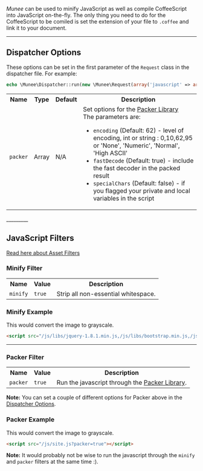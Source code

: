 *Munee* can be used to minify JavaScript as well as compile CoffeeScript into JavaScript on-the-fly. The only thing you need to do for the CoffeeScript to be comiled is set the extension of your file to `.coffee` and link it to your document.
________

<h2 id="dispatcher-options">Dispatcher Options</h2>

These options can be set in the first parameter of the `Request` class in the dispatcher file. For example:

```php
echo \Munee\Dispatcher::run(new \Munee\Request(array('javascript' => array('packer' => array('fastDecode' => false))));
```

<table>
  <tr>
    <th>Name</th><th>Type</th><th>Default</th><th>Description</th>
  </tr>
  <tr>
    <td><code>packer</code></td>
    <td>Array</td>
    <td>N/A</td>
    <td>
        Set options for the <a href="http://joliclic.free.fr/php/javascript-packer/en/" target="_blank">Packer Library</a><br>
        The parameters are:
        <ul>
            <li><code>encoding</code> (Default: 62) -  level of encoding, int or string : 0,10,62,95 or 'None', 'Numeric', 'Normal', 'High ASCII'</li>
            <li><code>fastDecode</code> (Default: true) - include the fast decoder in the packed result</li>
            <li><code>specialChars</code> (Default: false) - if you flagged your private and local variables in the script</li>
        </ul>
    </td>
  </tr>
</table>
_________

## JavaScript Filters
[Read here about Asset Filters](/Introducing_Munee#using-asset-filters)

### Minify Filter
<table>
  <tr>
    <th>Name</th><th>Value</th><th>Description</th>
  </tr>
  <tr>
    <td><code>minify</code></td>
    <td><code>true</code></td>
    <td>Strip all non-essential whitespace.</td>
  </tr>
</table>

### Minify Example

This would convert the image to grayscale.
```html
<script src="/js/libs/jquery-1.8.1.min.js,/js/libs/bootstrap.min.js,/js/site.js?minify=true"></script>
```
_______

### Packer Filter
<table>
  <tr>
    <th>Name</th><th>Value</th><th>Description</th>
  </tr>
  <tr>
    <td><code>packer</code></td>
    <td><code>true</code></td>
    <td>Run the javascript through the <a href="http://joliclic.free.fr/php/javascript-packer/en/" target="_blank">Packer Library</a>.</td>
  </tr>
</table>

**Note:** You can set a couple of different options for Packer above in the [Dispatcher Options](#dispatcher-options).

### Packer Example

This would convert the image to grayscale.
```html
<script src="/js/site.js?packer=true"></script>
```

**Note:** It would probably not be wise to run the javascript through the `minify` and `packer` filters at the same time :).